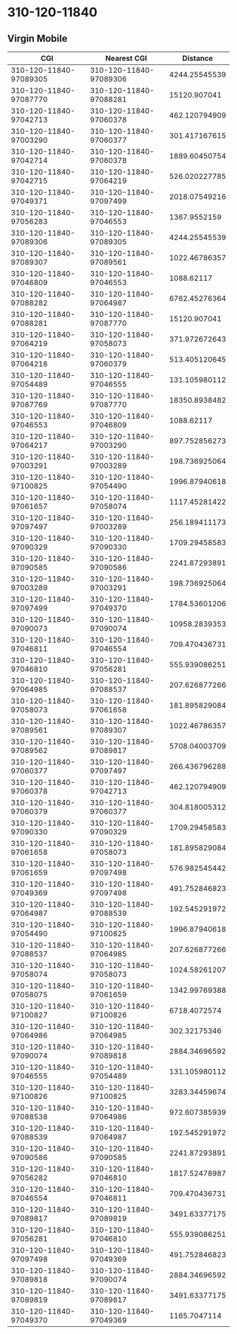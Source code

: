 # 310-120-11840
## Virgin Mobile


| CGI | Nearest CGI | Distance |
|-----|-------------|----------|
| 310-120-11840-97089305 | 310-120-11840-97089306 | 4244.25545539 |
| 310-120-11840-97087770 | 310-120-11840-97088281 | 15120.907041 |
| 310-120-11840-97042713 | 310-120-11840-97060378 | 462.120794909 |
| 310-120-11840-97003290 | 310-120-11840-97060377 | 301.417167615 |
| 310-120-11840-97042714 | 310-120-11840-97060378 | 1889.60450754 |
| 310-120-11840-97042715 | 310-120-11840-97064219 | 526.020227785 |
| 310-120-11840-97049371 | 310-120-11840-97097499 | 2018.07549216 |
| 310-120-11840-97056283 | 310-120-11840-97046553 | 1367.9552159 |
| 310-120-11840-97089306 | 310-120-11840-97089305 | 4244.25545539 |
| 310-120-11840-97089307 | 310-120-11840-97089561 | 1022.46786357 |
| 310-120-11840-97046809 | 310-120-11840-97046553 | 1088.62117 |
| 310-120-11840-97088282 | 310-120-11840-97064987 | 6762.45276364 |
| 310-120-11840-97088281 | 310-120-11840-97087770 | 15120.907041 |
| 310-120-11840-97064219 | 310-120-11840-97058073 | 371.972672643 |
| 310-120-11840-97064218 | 310-120-11840-97060379 | 513.405120645 |
| 310-120-11840-97054489 | 310-120-11840-97046555 | 131.105980112 |
| 310-120-11840-97087769 | 310-120-11840-97087770 | 18350.8938482 |
| 310-120-11840-97046553 | 310-120-11840-97046809 | 1088.62117 |
| 310-120-11840-97064217 | 310-120-11840-97003290 | 897.752856273 |
| 310-120-11840-97003291 | 310-120-11840-97003289 | 198.736925064 |
| 310-120-11840-97100825 | 310-120-11840-97054490 | 1996.87940618 |
| 310-120-11840-97061657 | 310-120-11840-97058074 | 1117.45281422 |
| 310-120-11840-97097497 | 310-120-11840-97003289 | 256.189411173 |
| 310-120-11840-97090329 | 310-120-11840-97090330 | 1709.29458583 |
| 310-120-11840-97090585 | 310-120-11840-97090586 | 2241.87293891 |
| 310-120-11840-97003289 | 310-120-11840-97003291 | 198.736925064 |
| 310-120-11840-97097499 | 310-120-11840-97049370 | 1784.53601206 |
| 310-120-11840-97090073 | 310-120-11840-97090074 | 10958.2839353 |
| 310-120-11840-97046811 | 310-120-11840-97046554 | 709.470436731 |
| 310-120-11840-97046810 | 310-120-11840-97056281 | 555.939086251 |
| 310-120-11840-97064985 | 310-120-11840-97088537 | 207.626877266 |
| 310-120-11840-97058073 | 310-120-11840-97061658 | 181.895829084 |
| 310-120-11840-97089561 | 310-120-11840-97089307 | 1022.46786357 |
| 310-120-11840-97089562 | 310-120-11840-97089817 | 5708.04003709 |
| 310-120-11840-97060377 | 310-120-11840-97097497 | 266.436796288 |
| 310-120-11840-97060378 | 310-120-11840-97042713 | 462.120794909 |
| 310-120-11840-97060379 | 310-120-11840-97060377 | 304.818005312 |
| 310-120-11840-97090330 | 310-120-11840-97090329 | 1709.29458583 |
| 310-120-11840-97061658 | 310-120-11840-97058073 | 181.895829084 |
| 310-120-11840-97061659 | 310-120-11840-97097498 | 576.982545442 |
| 310-120-11840-97049369 | 310-120-11840-97097498 | 491.752846823 |
| 310-120-11840-97064987 | 310-120-11840-97088539 | 192.545291972 |
| 310-120-11840-97054490 | 310-120-11840-97100825 | 1996.87940618 |
| 310-120-11840-97088537 | 310-120-11840-97064985 | 207.626877266 |
| 310-120-11840-97058074 | 310-120-11840-97058073 | 1024.58261207 |
| 310-120-11840-97058075 | 310-120-11840-97061659 | 1342.99769388 |
| 310-120-11840-97100827 | 310-120-11840-97100826 | 6718.4072574 |
| 310-120-11840-97064986 | 310-120-11840-97064985 | 302.32175346 |
| 310-120-11840-97090074 | 310-120-11840-97089818 | 2884.34696592 |
| 310-120-11840-97046555 | 310-120-11840-97054489 | 131.105980112 |
| 310-120-11840-97100826 | 310-120-11840-97100825 | 3283.34459674 |
| 310-120-11840-97088538 | 310-120-11840-97064986 | 972.607385939 |
| 310-120-11840-97088539 | 310-120-11840-97064987 | 192.545291972 |
| 310-120-11840-97090586 | 310-120-11840-97090585 | 2241.87293891 |
| 310-120-11840-97056282 | 310-120-11840-97046810 | 1817.52478987 |
| 310-120-11840-97046554 | 310-120-11840-97046811 | 709.470436731 |
| 310-120-11840-97089817 | 310-120-11840-97089819 | 3491.63377175 |
| 310-120-11840-97056281 | 310-120-11840-97046810 | 555.939086251 |
| 310-120-11840-97097498 | 310-120-11840-97049369 | 491.752846823 |
| 310-120-11840-97089818 | 310-120-11840-97090074 | 2884.34696592 |
| 310-120-11840-97089819 | 310-120-11840-97089817 | 3491.63377175 |
| 310-120-11840-97049370 | 310-120-11840-97049369 | 1165.7047114 |
